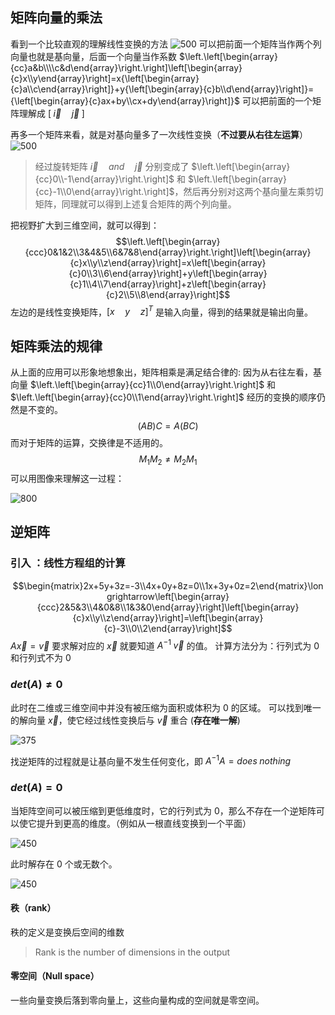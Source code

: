 ## 矩阵向量的乘法
看到一个比较直观的理解线性变换的方法
![500](Pasted%20image%2020241005101020.png)
可以把前面一个矩阵当作两个列向量也就是基向量，后面一个向量当作系数 
$\left.\left[\begin{array}{cc}a&b\\\\c&d\end{array}\right.\right]\left[\begin{array}{c}x\\y\end{array}\right]=x{\left[\begin{array}{c}a\\c\end{array}\right]}+y{\left[\begin{array}{c}b\\d\end{array}\right]}={\left[\begin{array}{c}ax+by\\cx+dy\end{array}\right]}$
可以把前面的一个矩阵理解成 $[ \;\vec{i}  \quad \vec{j}\; ]$ 

再多一个矩阵来看，就是对基向量多了一次线性变换（**不过要从右往左运算**）
![500](Pasted%20image%2020241005103520.png)

> 经过旋转矩阵  $\vec{i}\quad and \quad\vec{j}$  分别变成了 $\left.\left[\begin{array}{cc}0\\-1\end{array}\right.\right]$ 和 $\left.\left[\begin{array}{cc}-1\\0\end{array}\right.\right]$，然后再分别对这两个基向量左乘剪切矩阵，同理就可以得到上述复合矩阵的两个列向量。

把视野扩大到三维空间，就可以得到：
$$\left.\left[\begin{array}{ccc}0&1&2\\3&4&5\\6&7&8\end{array}\right.\right]\left[\begin{array}{c}x\\y\\z\end{array}\right]=x\left[\begin{array}{c}0\\3\\6\end{array}\right]+y\left[\begin{array}{c}1\\4\\7\end{array}\right]+z\left[\begin{array}{c}2\\5\\8\end{array}\right]$$
左边的是线性变换矩阵，$[x \quad y\quad z]^T$ 是输入向量，得到的结果就是输出向量。

## 矩阵乘法的规律
从上面的应用可以形象地想象出，矩阵相乘是满足结合律的:
因为从右往左看，基向量 $\left.\left[\begin{array}{cc}1\\0\end{array}\right.\right]$ 和 $\left.\left[\begin{array}{cc}0\\1\end{array}\right.\right]$ 经历的变换的顺序仍然是不变的。
$$
(AB)C = A(BC)
$$
而对于矩阵的运算，交换律是不适用的。
$$
M_1M_2\neq M_2M_1
$$
可以用图像来理解这一过程：

![800](Pasted%20image%2020241005110054.png)

## 逆矩阵
### 引入 ：线性方程组的计算
$$\begin{matrix}2x+5y+3z=-3\\4x+0y+8z=0\\1x+3y+0z=2\end{matrix}\longrightarrow\left[\begin{array}{ccc}2&5&3\\4&0&8\\1&3&0\end{array}\right]\left[\begin{array}{c}x\\y\\z\end{array}\right]=\left[\begin{array}{c}-3\\0\\2\end{array}\right]$$
$A\vec{x}=\vec{v}$
要求解对应的 $\vec{x}$ 就要知道 $A^{-1}\;\vec{v}$ 的值。
计算方法分为：行列式为 0  和行列式不为 0
### $det (A) \neq 0$
此时在二维或三维空间中并没有被压缩为面积或体积为 0 的区域。
可以找到唯一的解向量 $\vec{x}$，使它经过线性变换后与 $\vec{v}$ 重合 (**存在唯一解**)

![375](Pasted%20image%2020241005182144.png)

找逆矩阵的过程就是让基向量不发生任何变化，即 $A^{-1}A=does \; nothing$
### $det (A) = 0$
当矩阵空间可以被压缩到更低维度时，它的行列式为 0，那么不存在一个逆矩阵可以使它提升到更高的维度。（例如从一根直线变换到一个平面）

![450](Pasted%20image%2020241005182558.png)

此时解存在 0 个或无数个。

![450](Pasted%20image%2020241005182935.png)

#### 秩（rank）
秩的定义是变换后空间的维数
> Rank is the number of dimensions in the output
#### 零空间（Null space）
一些向量变换后落到零向量上，这些向量构成的空间就是零空间。



